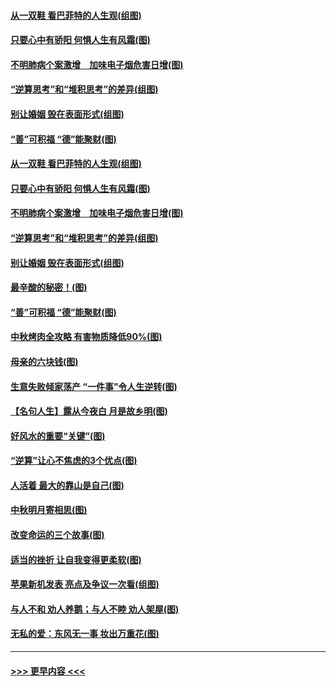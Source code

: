 #### [从一双鞋 看巴菲特的人生观(组图)](../pages/p8/907311.md?t=09142255) 
#### [只要心中有骄阳 何惧人生有风霜(图)](../pages/p8/907320.md?t=09142255) 
#### [不明肺病个案激增　加味电子烟危害日增(图)](../pages/p8/907307.md?t=09142255) 
#### [“逆算思考”和“堆积思考”的差异(组图)](../pages/p8/907229.md?t=09142255) 
#### [别让婚姻 毁在表面形式(组图)](../pages/p8/907118.md?t=09142255) 
#### [“善”可积福 “德”能聚财(图)](../pages/p8/906906.md?t=09142255) 
#### [从一双鞋 看巴菲特的人生观(组图)](../pages/p8/907311.md?t=09142255) 
#### [只要心中有骄阳 何惧人生有风霜(图)](../pages/p8/907320.md?t=09142255) 
#### [不明肺病个案激增　加味电子烟危害日增(图)](../pages/p8/907307.md?t=09142255) 
#### [“逆算思考”和“堆积思考”的差异(组图)](../pages/p8/907229.md?t=09142255) 
#### [别让婚姻 毁在表面形式(组图)](../pages/p8/907118.md?t=09142255) 
#### [最辛酸的秘密！(图)](../pages/p8/906327.md?t=09142255) 
#### [“善”可积福 “德”能聚财(图)](../pages/p8/906906.md?t=09142255) 
#### [中秋烤肉全攻略 有害物质降低90%(图)](../pages/p8/907227.md?t=09142255) 
#### [母亲的六块钱(图)](../pages/p8/907107.md?t=09142255) 
#### [生意失败倾家荡产 “一件事”令人生逆转(图)](../pages/p8/907101.md?t=09142255) 
#### [【名句人生】露从今夜白 月是故乡明(图)](../pages/p8/906558.md?t=09142255) 
#### [好风水的重要“关键”(图)](../pages/p8/907087.md?t=09142255) 
#### [“逆算”让心不焦虑的3个优点(图)](../pages/p8/907070.md?t=09142255) 
#### [人活着 最大的靠山是自己(图)](../pages/p8/906329.md?t=09142255) 
#### [中秋明月寄相思(图)](../pages/p8/906932.md?t=09142255) 
#### [改变命运的三个故事(图)](../pages/p8/906257.md?t=09142255) 
#### [适当的挫折 让自我变得更柔软(图)](../pages/p8/906984.md?t=09142255) 
#### [苹果新机发表 亮点及争议一次看(组图)](../pages/p8/906967.md?t=09142255) 
#### [与人不和 劝人养鹅；与人不睦 劝人架屋(图)](../pages/p8/906905.md?t=09142255) 
#### [无私的爱：东风无一事 妆出万重花(图)](../pages/p8/906862.md?t=09142255) 

----
#### [ >>> 更早内容 <<< ](../indexes/p8-earlier.md)
